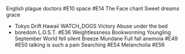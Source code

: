 
English
plague doctors
#E10
space 
#E14
The Face
chant
Sweet dreams
grace 
- Tokyo Drift
Hawaii
WATCH_DOGS
Victory
Abuse 
under the bed
- boredom
L.O.S.T.
#E36
Weightlessness 
Bookworming 
Youngling 
September
World fell silent
Breeze 
Mundane
Full fall
anemoia
#E49
#E50
talking is such a pain
Searching 
#E54
Melancholia 
#E56
